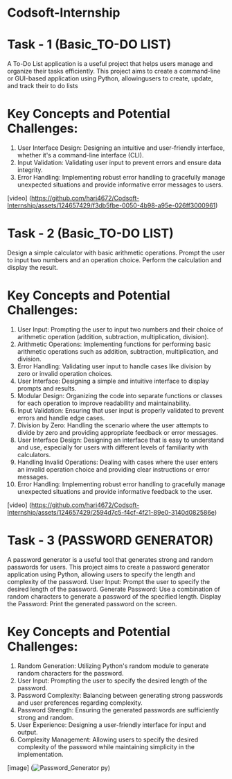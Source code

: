 # Codsoft-Internship

# Task - 1 (Basic_TO-DO LIST)

A To-Do List application is a useful project that helps users manage and organize their tasks efficiently. This project aims to create a command-line or GUI-based application using Python, allowingusers to create, update, and track their to do lists

# Key Concepts and Potential Challenges:

1. User Interface Design: Designing an intuitive and user-friendly interface, whether it's a command-line interface (CLI).
2. Input Validation: Validating user input to prevent errors and ensure data integrity.
3. Error Handling: Implementing robust error handling to gracefully manage unexpected situations and provide informative error messages to users.

[video] (https://github.com/hari4672/Codsoft-Internship/assets/124657429/f3db5fbe-0050-4b98-a95e-026ff3000961)

# Task - 2 (Basic_TO-DO LIST)

Design a simple calculator with basic arithmetic operations. Prompt the user to input two numbers and an operation choice. 
Perform the calculation and display the result.

# Key Concepts and Potential Challenges:

1. User Input: Prompting the user to input two numbers and their choice of arithmetic operation (addition, subtraction, multiplication, division).
2. Arithmetic Operations: Implementing functions for performing basic arithmetic operations such as addition, subtraction, multiplication, and division.
3. Error Handling: Validating user input to handle cases like division by zero or invalid operation choices.
4. User Interface: Designing a simple and intuitive interface to display prompts and results.
5. Modular Design: Organizing the code into separate functions or classes for each operation to improve readability and maintainability.
6. Input Validation: Ensuring that user input is properly validated to prevent errors and handle edge cases.
7. Division by Zero: Handling the scenario where the user attempts to divide by zero and providing appropriate feedback or error messages.
8. User Interface Design: Designing an interface that is easy to understand and use, especially for users with different levels of familiarity with calculators.
9. Handling Invalid Operations: Dealing with cases where the user enters an invalid operation choice and providing clear instructions or error messages.
10. Error Handling: Implementing robust error handling to gracefully manage unexpected situations and provide informative feedback to the user.

[video] (https://github.com/hari4672/Codsoft-Internship/assets/124657429/2594d7c5-f4cf-4f21-89e0-3140d082586e)

# Task - 3 (PASSWORD GENERATOR)

A password generator is a useful tool that generates strong and random passwords for users. This project aims to create a password generator application using Python, allowing users to specify the length and complexity of the password.
User Input: Prompt the user to specify the desired length of the password.
Generate Password: Use a combination of random characters to generate a password of the specified length.
Display the Password: Print the generated password on the screen.

# Key Concepts and Potential Challenges:

1. Random Generation: Utilizing Python's random module to generate random characters for the password.
2. User Input: Prompting the user to specify the desired length of the password.
3. Password Complexity: Balancing between generating strong passwords and user preferences regarding complexity.
4. Password Strength: Ensuring the generated passwords are sufficiently strong and random.
5. User Experience: Designing a user-friendly interface for input and output.
6. Complexity Management: Allowing users to specify the desired complexity of the password while maintaining simplicity in the implementation.

[image] (![Password_Generator py](https://github.com/hari4672/Codsoft-Internship/assets/124657429/a546855a-434d-4c66-8755-52beebe88037))

